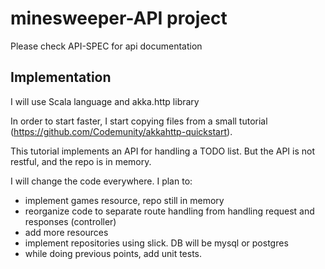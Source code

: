 # minesweeper-API project

Please check API-SPEC for api documentation


## Implementation

I will use Scala language and akka.http library

In order to start faster, I start copying files from a small tutorial (https://github.com/Codemunity/akkahttp-quickstart).

This tutorial implements an API for handling a TODO list. But the API is not restful, and the repo is in memory.


I will change the code everywhere. I plan to:
* implement games resource, repo still in memory
* reorganize code to separate route handling from handling request and responses (controller)
* add more resources
* implement repositories using slick. DB will be mysql or postgres
* while doing previous points, add unit tests.

